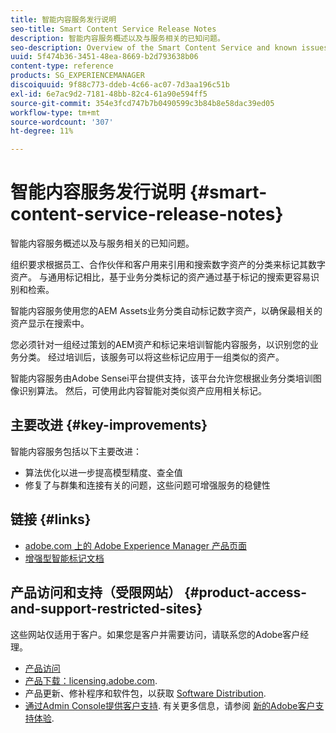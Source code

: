 ```yaml
---
title: 智能内容服务发行说明
seo-title: Smart Content Service Release Notes
description: 智能内容服务概述以及与服务相关的已知问题。
seo-description: Overview of the Smart Content Service and known issues around the service.
uuid: 5f474b36-3451-48ea-8669-b2d793638b06
content-type: reference
products: SG_EXPERIENCEMANAGER
discoiquuid: 9f88c773-ddeb-4c66-ac07-7d3aa196c51b
exl-id: 6e7ac9d2-7181-48bb-82c4-61a90e594ff5
source-git-commit: 354e3fcd747b7b0490599c3b84b8e58dac39ed05
workflow-type: tm+mt
source-wordcount: '307'
ht-degree: 11%

---
```


# 智能内容服务发行说明 {#smart-content-service-release-notes}

智能内容服务概述以及与服务相关的已知问题。

组织要求根据员工、合作伙伴和客户用来引用和搜索数字资产的分类来标记其数字资产。 与通用标记相比，基于业务分类标记的资产通过基于标记的搜索更容易识别和检索。

智能内容服务使用您的AEM Assets业务分类自动标记数字资产，以确保最相关的资产显示在搜索中。

您必须针对一组经过策划的AEM资产和标记来培训智能内容服务，以识别您的业务分类。 经过培训后，该服务可以将这些标记应用于一组类似的资产。

智能内容服务由Adobe Sensei平台提供支持，该平台允许您根据业务分类培训图像识别算法。 然后，可使用此内容智能对类似资产应用相关标记。

## 主要改进 {#key-improvements}

智能内容服务包括以下主要改进：

* 算法优化以进一步提高模型精度、查全值
* 修复了与群集和连接有关的问题，这些问题可增强服务的稳健性

## 链接 {#links}

* [adobe.com 上的 Adobe Experience Manager 产品页面](https://www.adobe.com/marketing-cloud/experience-manager.html)
* [增强型智能标记文档](/help/assets/enhanced-smart-tags.md)

## 产品访问和支持（受限网站） {#product-access-and-support-restricted-sites}

这些网站仅适用于客户。如果您是客户并需要访问，请联系您的Adobe客户经理。

* [产品访问](https://login.experiencecloud.adobe.com/exc-content/login.html)
* [产品下载：licensing.adobe.com](https://licensing.adobe.com/).
* 产品更新、修补程序和软件包，以获取 [Software Distribution](https://experience.adobe.com/#/downloads/content/software-distribution/en/aem.html).
* [通过Admin Console提供客户支持](https://adminconsole.adobe.com/). 有关更多信息，请参阅 [新的Adobe客户支持体验](https://docs.adobe.com/content/help/en/customer-one/using/home.html).
